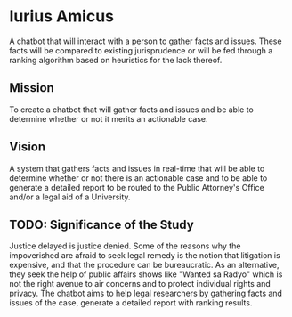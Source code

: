 # Iurius Amicus

A chatbot that will interact with a person to gather facts and issues. These facts will be compared to existing jurisprudence or will be fed through a ranking algorithm based on heuristics for the lack thereof.


## Mission

To create a chatbot that will gather facts and issues and be able to determine whether or not it merits an actionable case.


## Vision

A system that gathers facts and issues in real-time that will be able to determine whether or not there is an actionable case and to be able to generate a detailed report to be routed to the Public Attorney's Office and/or a legal aid of a University.


## TODO: Significance of the Study

Justice delayed is justice denied. <Insert Statistics here> Some of the reasons why the impoverished are afraid to seek legal remedy is the notion that litigation is expensive, and that the procedure can be bureaucratic. As an alternative, they seek the help of public affairs shows like "Wanted sa Radyo" which is not the right avenue to air concerns and to protect individual rights and privacy. The chatbot aims to help legal researchers by gathering facts and issues of the case, generate a detailed report with ranking results.
